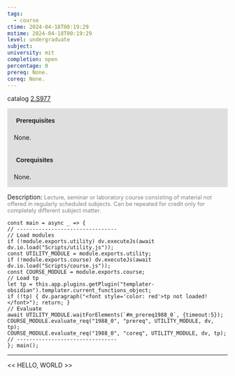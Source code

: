 ```yaml
---
tags:
  - course
ctime: 2024-04-18T00:19:29
mstime: 2024-04-18T00:19:29
level: undergraduate
subject: 
university: mit
completion: open
percentage: 0
prereq: None.
coreq: None.
---
```


catalog [2.S977](http://student.mit.edu/catalog/m2c.html#2.S977)

<span style="display: block; padding: 15px; background-color: rgb(100, 100, 100, 0.2);"><font id="m_prereq1988_0" style="display: block; font-family: Arial, sans-serif; font-weight: bold; padding: 5px">Prerequisites</font><br><span id="prereq1988_0">None.</span></span>
<span style="display: block; padding: 15px; background-color: rgb(100, 100, 100, 0.2);"><font id="m_coreq1988_0" style="display: block; font-family: Arial, sans-serif; font-weight: bold; padding: 5px">Corequisites</font><br><span id="coreq1988_0">None.</span></span>

<font style="">Description:</font>
<font style="color: grey; font-size: 0.8rem;">Lecture, seminar or laboratory course consisting of material not offered in regularly scheduled subjects. Can be repeated for credit only for completely different subject matter.</font>

```dataviewjs
const main = async _ => {
// --------------------------------
// Load modules
if (!module.exports.utility) dv.executeJs(await dv.io.load("Scripts/utility.js"));
const UTILITY_MODULE = module.exports.utility;
if (!module.exports.course) dv.executeJs(await dv.io.load("Scripts/course.js"));
const COURSE_MODULE = module.exports.course;
// Load tp
let tp = this.app.plugins.getPlugin("templater-obsidian").templater.current_functions_object;
if (!tp) { dv.paragraph("<font style='color: red'>tp not loaded!</font>"); return; }
// Evaluate
await UTILITY_MODULE.waitForElements(`#m_prereq1988_0`, {timeout:5});
COURSE_MODULE.evaluate_req("1988_0", "prereq", UTILITY_MODULE, dv, tp);
COURSE_MODULE.evaluate_req("1988_0", "coreq", UTILITY_MODULE, dv, tp);
// --------------------------------
}; main();
```

---

<< HELLO, WORLD >>
